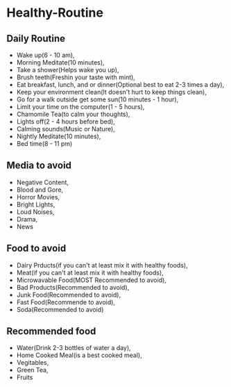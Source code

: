 # Healthy-Routine
## Daily Routine

- Wake up(6 - 10 am),
- Morning Meditate(10 minutes),
- Take a shower(Helps wake you up),
- Brush teeth(Freshin your taste with mint),
- Eat breakfast, lunch, and or dinner(Optional best to eat 2-3 times a day),
- Keep your environment clean(It doesn't hurt to keep things clean),
- Go for a walk outside get some sun(10 minutes - 1 hour),
- Limit your time on the computer(1 - 5 hours),
- Chamomile Tea(to calm your thoughts),
- Lights off(2 - 4 hours before bed),
- Calming sounds(Music or Nature),
- Nightly Meditate(10 minutes),
- Bed time(8 - 11 pm)

## Media to avoid

- Negative Content,
- Blood and Gore,
- Horror Movies,
- Bright Lights,
- Loud Noises,
- Drama,
- News

## Food to avoid

- Dairy Prducts(if you can't at least mix it with healthy foods),
- Meat(if you can't at least mix it with healthy foods),
- Microwavable Food(MOST Recommended to avoid),
- Bad Products(Recommended to avoid),
- Junk Food(Recommended to avoid),
- Fast Food(Recommende to avoid),
- Soda(Recommended to avoid)

## Recommended food

- Water(Drink 2-3 bottles of water a day),
- Home Cooked Meal(is a best cooked meal),
- Vegitables,
- Green Tea,
- Fruits
